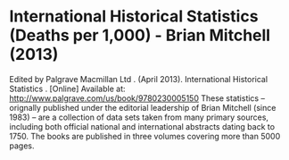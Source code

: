# International Historical Statistics (Deaths per 1,000) - Brian Mitchell (2013)

Edited by Palgrave Macmillan Ltd . (April 2013). International Historical Statistics . [Online] Available at: http://www.palgrave.com/us/book/9780230005150
These statistics – orignally published under the editorial leadership of Brian Mitchell (since 1983) – are a collection of data sets taken from many primary sources, including both official national and international abstracts dating back to 1750. The books are published in three volumes covering more than 5000 pages.